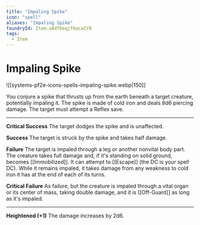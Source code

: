 ```yaml
---
title: "Impaling Spike"
icon: "spell"
aliases: "Impaling Spike"
foundryId: Item.aAdfDeqjfOacaCY9
tags:
  - Item
---
```


# Impaling Spike
![[systems-pf2e-icons-spells-impaling-spike.webp|150]]

You conjure a spike that thrusts up from the earth beneath a target creature, potentially impaling it. The spike is made of cold iron and deals 8d6 piercing damage. The target must attempt a Reflex save.

* * *

**Critical Success** The target dodges the spike and is unaffected.

**Success** The target is struck by the spike and takes half damage.

**Failure** The target is impaled through a leg or another nonvital body part. The creature takes full damage and, if it's standing on solid ground, becomes [[Immobilized]]. It can attempt to [[Escape]] (the DC is your spell DC). While it remains impaled, it takes damage from any weakness to cold iron it has at the end of each of its turns.

**Critical Failure** As failure, but the creature is impaled through a vital organ or its center of mass, taking double damage, and it is [[Off-Guard]] as long as it's impaled.

* * *

**Heightened (+1)** The damage increases by 2d6.
